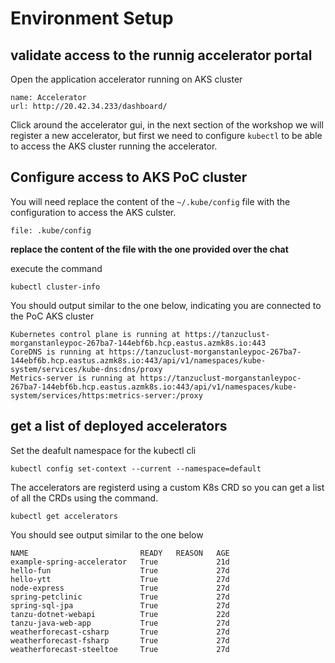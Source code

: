 # Environment Setup

## validate access to the runnig accelerator portal 

Open the application accelerator running on AKS cluster

```dashboard:create-dashboard
name: Accelerator
url: http://20.42.34.233/dashboard/
```
Click around the accelerator gui, in the next section of the workshop 
we will register a new accelerator, but first we need to configure 
`kubectl` to be able to access the AKS cluster running the accelerator.

## Configure access to AKS PoC cluster 

You will need replace the content of the `~/.kube/config` file with the 
configuration to access the AKS culster.  

```editor:open-file
file: .kube/config 
```

**replace the content of the file with the one provided over the chat**

execute the command

```execute
kubectl cluster-info
```

You should output similar to the one below, indicating you are connected 
to the PoC AKS cluster

```text
Kubernetes control plane is running at https://tanzuclust-morganstanleypoc-267ba7-144ebf6b.hcp.eastus.azmk8s.io:443
CoreDNS is running at https://tanzuclust-morganstanleypoc-267ba7-144ebf6b.hcp.eastus.azmk8s.io:443/api/v1/namespaces/kube-system/services/kube-dns:dns/proxy
Metrics-server is running at https://tanzuclust-morganstanleypoc-267ba7-144ebf6b.hcp.eastus.azmk8s.io:443/api/v1/namespaces/kube-system/services/https:metrics-server:/proxy

```

## get a list of deployed accelerators 

Set the deafult namespace for the kubectl cli 
```execute
kubectl config set-context --current --namespace=default
```

The accelerators are registerd using a custom K8s CRD so you can get a
list of all the CRDs using the command.

```execute
kubectl get accelerators
```

You should see output similar to the one below 

```text
NAME                         READY   REASON   AGE
example-spring-accelerator   True             21d
hello-fun                    True             27d
hello-ytt                    True             27d
node-express                 True             27d
spring-petclinic             True             27d
spring-sql-jpa               True             27d
tanzu-dotnet-webapi          True             22d
tanzu-java-web-app           True             27d
weatherforecast-csharp       True             27d
weatherforecast-fsharp       True             27d
weatherforecast-steeltoe     True             27d
```

